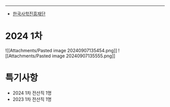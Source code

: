 ---
- [한국사학진흥재단](https://www.kasfo.or.kr/kasfo/923/subview.do)
# 2024 1차
![[Attachments/Pasted image 20240907135454.png]]
![[Attachments/Pasted image 20240907135555.png]]


# 특기사항
- 2024 1차 전산직 1명
- 2023 1차 전산직 1명